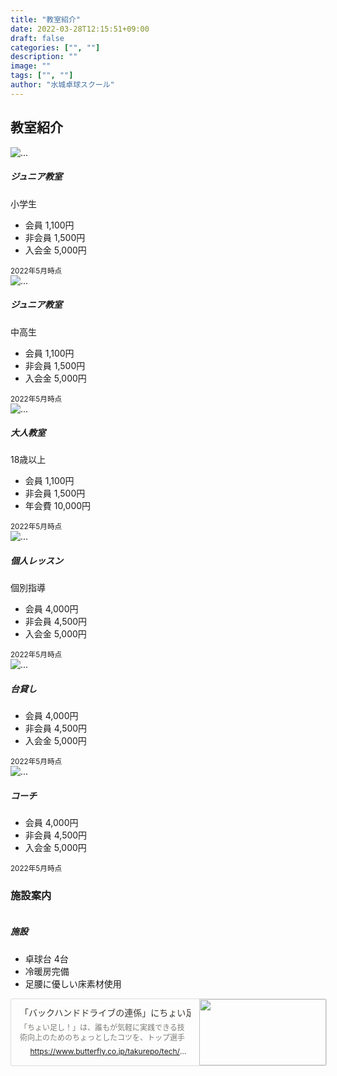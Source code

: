 ```yaml
---
title: "教室紹介"
date: 2022-03-28T12:15:51+09:00
draft: false
categories: ["", ""]
description: ""
image: ""
tags: ["", ""]
author: "水城卓球スクール"
---
```


## 教室紹介

<!-- =======================
Price-1 START -->
<div class="card-group">
    <div class="card">
        <img src="/images/blog/107.jpg" class="card-img-top" alt="...">
        <div class="card-body">
            <h5 class="card-title">ジュニア教室</h5>
            <p class="card-text">小学生</p>
            <ul class="list-group list-group-flush">
            <li class="list-group-item">会員 1,100円</li>
            <li class="list-group-item">非会員 1,500円</li>
            <li class="list-group-item">入会金 5,000円</li>
            </ul>
        </div>
        <div class="card-footer">
            <small class="text-muted">2022年5月時点</small>
        </div>
    </div>
    <div class="card">
        <img src="/images/blog/107.jpg" class="card-img-top" alt="...">
        <div class="card-body">
            <h5 class="card-title">ジュニア教室</h5>
            <p class="card-text">中高生</p>
            <ul class="list-group list-group-flush">
            <li class="list-group-item">会員 1,100円</li>
            <li class="list-group-item">非会員 1,500円</li>
            <li class="list-group-item">入会金 5,000円</li>
            </ul>
        </div>
        <div class="card-footer">
            <small class="text-muted">2022年5月時点</small>
        </div>
    </div>
    <div class="card">
        <img src="/images/blog/106.jpg" class="card-img-top" alt="...">
        <div class="card-body">
            <h5 class="card-title">大人教室</h5>
            <p class="card-text">18歳以上</p>
            <ul class="list-group list-group-flush">
            <li class="list-group-item">会員 1,100円</li>
            <li class="list-group-item">非会員 1,500円</li>
            <li class="list-group-item">年会費 10,000円</li>
            </ul>
        </div>
        <div class="card-footer">
            <small class="text-muted">2022年5月時点</small>
        </div>
    </div>
</div>
<div class="card-group">
    <div class="card">
        <img src="/images/blog/109.jpg" class="card-img-top" alt="...">
        <div class="card-body">
            <h5 class="card-title">個人レッスン</h5>
            <p class="card-text">個別指導</p>
            <ul class="list-group list-group-flush">
            <li class="list-group-item">会員 4,000円</li>
            <li class="list-group-item">非会員 4,500円</li>
            <li class="list-group-item">入会金 5,000円</li>
            </ul>
        </div>
        <div class="card-footer">
            <small class="text-muted">2022年5月時点</small>
        </div>
    </div>
    <div class="card">
        <img src="/images/blog/108.jpg" class="card-img-top" alt="...">
        <div class="card-body">
            <h5 class="card-title">台貸し</h5>
            <p class="card-text"></p>
            <ul class="list-group list-group-flush">
            <li class="list-group-item">会員 4,000円</li>
            <li class="list-group-item">非会員 4,500円</li>
            <li class="list-group-item">入会金 5,000円</li>
            </ul>
        </div>
        <div class="card-footer">
            <small class="text-muted">2022年5月時点</small>
        </div>
    </div>
    <div class="card">
        <img src="/images/blog/111.jpg" class="card-img-top" alt="...">
        <div class="card-body">
            <h5 class="card-title">コーチ</h5>
            <p class="card-text"></p>
            <ul class="list-group list-group-flush">
            <li class="list-group-item">会員 4,000円</li>
            <li class="list-group-item">非会員 4,500円</li>
            <li class="list-group-item">入会金 5,000円</li>
            </ul>
        </div>
        <div class="card-footer">
            <small class="text-muted">2022年5月時点</small>
        </div>
    </div>
</div>
<!-- =======================
Price-1 END -->

### 施設案内

<div class="card bg-transparent mb-4">
	<div class="row">
		<div class="col-md-5">
			<img class="rounded-3" src="/images/blog/100.jpg" alt="">
		</div>
		<div class="col-md-7 mt-3 mt-md-0">
        <div class="card-body">
            <h5 class="card-title">施設</h5>
            <p class="card-text"></p>
            <ul class="list-group list-group-flush">
            <li class="list-group-item">卓球台  4台</li>
            <li class="list-group-item">冷暖房完備</li>
            <li class="list-group-item">足腰に優しい床素材使用</li>
            </ul>
        </div>
        <div class="card-footer">
            <small class="text-muted"></small>
        </div>
		</div>
	</div>
</div>



<a rel="noopener noreferrer" href="https://www.butterfly.co.jp/takurepo/tech/detail/020713.html" style="display: block; color: inherit; text-decoration: none; flex-grow: 1; min-width: 0px;"><div class="notion-focusable" role="button" tabindex="0" style="user-select: none; transition: background 20ms ease-in 0s; cursor: pointer; width: 100%; display: flex; flex-wrap: wrap-reverse; align-items: stretch; text-align: left; overflow: hidden; border: 1px solid rgba(55, 53, 47, 0.16); border-radius: 3px; position: relative; color: inherit; fill: inherit;"><div style="flex: 4 1 180px; padding: 12px 14px 14px; overflow: hidden; text-align: left;"><div style="font-size: 14px; line-height: 20px; color: rgb(55, 53, 47); white-space: nowrap; overflow: hidden; text-overflow: ellipsis; min-height: 24px; margin-bottom: 2px;">「バックハンドドライブの連係」にちょい足し！姿勢と打球点に注目｜卓球レポート</div><div style="font-size: 12px; line-height: 16px; color: rgba(55, 53, 47, 0.65); height: 32px; overflow: hidden;">「ちょい足し！」は、誰もが気軽に実践できる技術向上のためのちょっとしたコツを、トップ選手たちが先生になってピンポイントで教えてくれる企画です。　定番料理がどこにでもある食材や調味料をほんの少し足すことでぐんとおいしくなるように、卓球もちょい足しポイントを実践すればレベルアップ間違いなし！？　今回は、ラリー戦に抜群の強さを誇る ...</div><div style="display: flex; margin-top: 6px;"><img src="/images/blog/107.jpg" style="width: 16px; height: 16px; min-width: 16px; margin-right: 6px;"><div style="font-size: 12px; line-height: 16px; color: rgb(55, 53, 47); white-space: nowrap; overflow: hidden; text-overflow: ellipsis;">https://www.butterfly.co.jp/takurepo/tech/detail/020713.html</div></div></div><div style="flex: 1 1 180px; display: block; position: relative;"><div style="position: absolute; inset: 0px;"><div style="width: 100%; height: 100%;"><img src="/images/blog/107.jpg" style="display: block; object-fit: cover; border-radius: 1px; width: 100%; height: 100%;"></div></div></div></div></a>
